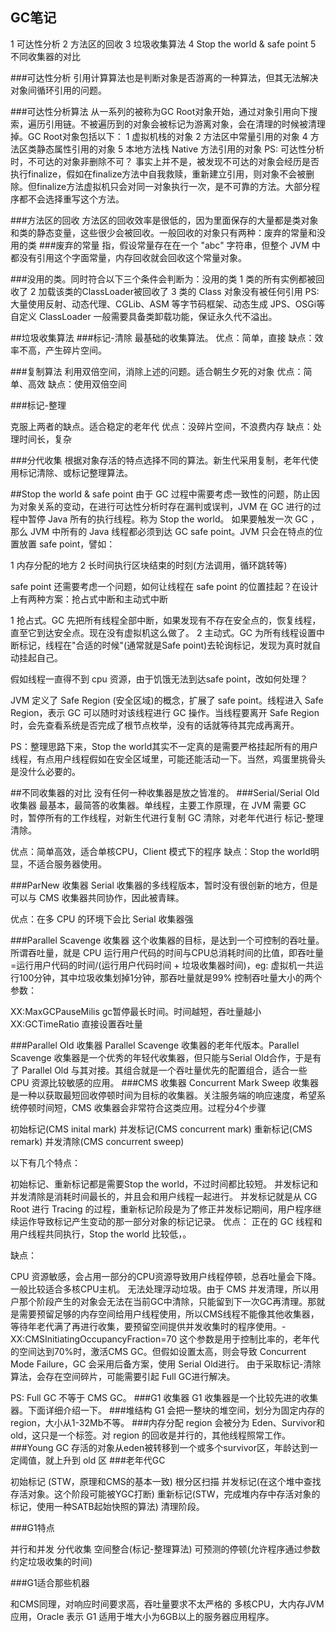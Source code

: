 ## GC笔记
1 可达性分析
2 方法区的回收
3 垃圾收集算法
4 Stop the world & safe point
5 不同收集器的对比

###可达性分析
引用计算算法也是判断对象是否游离的一种算法，但其无法解决对象间循环引用的问题。

###可达性分析算法
从一系列的被称为GC Root对象开始，通过对象引用向下搜索，遍历引用链。不被遍历到的对象会被标记为游离对象，会在清理的时候被清理掉。GC Root对象包括以下：
1 虚拟机栈的对象
2 方法区中常量引用的对象
4 方法区类静态属性引用的对象
5 本地方法栈 Native 方法引用的对象
PS: 可达性分析时，不可达的对象非删除不可？
事实上并不是，被发现不可达的对象会经历是否执行finalize，假如在finalize方法中自我救赎，重新建立引用，则对象不会被删除。但finalize方法虚拟机只会对同一对象执行一次，是不可靠的方法。大部分程序都不会选择重写这个方法。

###方法区的回收
方法区的回收效率是很低的，因为里面保存的大量都是类对象和类的静态变量，这些很少会被回收。一般回收的对象只有两种：废弃的常量和没用的类
###废弃的常量
指，假设常量存在在一个 "abc" 字符串，但整个 JVM 中都没有引用这个字面常量，内存回收就会回收这个常量对象。

###没用的类。同时符合以下三个条件会判断为：没用的类
1 类的所有实例都被回收了
2 加载该类的ClassLoader被回收了
3 类的 Class 对象没有被任何引用
PS: 大量使用反射、动态代理、CGLib、ASM 等字节码框架、动态生成 JPS、OSGi等自定义 ClassLoader 一般需要具备类卸载功能，保证永久代不溢出。

##垃圾收集算法
###标记-清除
最基础的收集算法。
优点：简单，直接
缺点：效率不高，产生碎片空间。

###复制算法
利用双倍空间，消除上述的问题。适合朝生夕死的对象
优点：简单、高效
缺点：使用双倍空间

###标记-整理

克服上两者的缺点。适合稳定的老年代
优点：没碎片空间，不浪费内存
缺点：处理时间长，复杂

###分代收集
根据对象存活的特点选择不同的算法。新生代采用复制，老年代使用标记清除、或标记整理算法。

##Stop the world & safe point
由于 GC 过程中需要考虑一致性的问题，防止因为对象关系的变动，在进行可达性分析时存在漏判或误判，JVM 在 GC 进行的过程中暂停 Java 所有的执行线程。称为 Stop the world。
如果要触发一次 GC ，那么 JVM 中所有的 Java 线程都必须到达 GC safe point。JVM 只会在特点的位置放置 safe point，譬如：

1 内存分配的地方
2 长时间执行区块结束的时刻(方法调用，循环跳转等)

safe point 还需要考虑一个问题，如何让线程在 safe point 的位置挂起？在设计上有两种方案：抢占式中断和主动式中断

1 抢占式。GC 先把所有线程全部中断，如果发现有不存在安全点的，恢复线程，直至它到达安全点。现在没有虚拟机这么做了。
2 主动式。GC 为所有线程设置中断标记，线程在"合适的时候"(通常就是Safe point)去轮询标记，发现为真时就自动挂起自己。

假如线程一直得不到 cpu 资源，由于饥饿无法到达safe point，改如何处理？

JVM 定义了 Safe Region (安全区域)的概念，扩展了 safe point。线程进入 Safe Region，表示 GC 可以随时对该线程进行 GC 操作。当线程要离开 Safe Region 时，会先查看系统是否完成了根节点枚举，没有的话就等待其完成再离开。

PS：整理思路下来，Stop the world其实不一定真的是需要严格挂起所有的用户线程，有点用户线程假如在安全区域里，可能还能活动一下。当然，鸡蛋里挑骨头是没什么必要的。

##不同收集器的对比
没有任何一种收集器是放之皆准的。
###Serial/Serial Old 收集器
最基本，最简答的收集器。单线程，主要工作原理，在 JVM 需要 GC 时，暂停所有的工作线程，对新生代进行复制 GC 清除，对老年代进行 标记-整理 清除。

优点：简单高效，适合单核CPU，Client 模式下的程序
缺点：Stop the world明显，不适合服务器使用。

###ParNew 收集器
Serial 收集器的多线程版本，暂时没有很创新的地方，但是可以与 CMS 收集器共同协作，因此被青睐。

优点：在多 CPU 的环境下会比 Serial 收集器强

###Parallel Scavenge 收集器
这个收集器的目标，是达到一个可控制的吞吐量。所谓吞吐量，就是 CPU 运行用户代码的时间与CPU总消耗时间的比值，即吞吐量=运行用户代码的时间/(运行用户代码时间 + 垃圾收集器时间)，eg: 虚拟机一共运行100分钟，其中垃圾收集划掉1分钟，那吞吐量就是99%
控制吞吐量大小的两个参数：

XX:MaxGCPauseMilis gc暂停最长时间。时间越短，吞吐量越小
XX:GCTimeRatio 直接设置吞吐量

###Parallel Old 收集器
Parallel Scavenge 收集器的老年代版本。Parallel Scavenge 收集器是一个优秀的年轻代收集器，但只能与Serial Old合作，于是有了 Parallel Old 与其对接。其组合就是一个吞吐量优先的配置组合，适合一些 CPU 资源比较敏感的应用。
###CMS 收集器
Concurrent Mark Sweep 收集器是一种以获取最短回收停顿时间为目标的收集器。关注服务端的响应速度，希望系统停顿时间短，CMS 收集器会非常符合这类应用。过程分4个步骤

初始标记(CMS inital mark)
并发标记(CMS concurrent mark)
重新标记(CMS remark)
并发清除(CMS concurrent sweep)

以下有几个特点：

初始标记、重新标记都是需要Stop the world，不过时间都比较短。
并发标记和并发清除是消耗时间最长的，并且会和用户线程一起进行。
并发标记就是从 CG Root 进行 Tracing 的过程，重新标记阶段是为了修正并发标记期间，用户程序继续运作导致标记产生变动的那一部分对象的标记记录。
优点：
正在的 GC 线程和用户线程共同执行，Stop the world 比较低，。

缺点：

CPU 资源敏感，会占用一部分的CPU资源导致用户线程停顿，总吞吐量会下降。一般比较适合多核CPU主机。
无法处理浮动垃圾。由于 CMS 并发清理，所以用户那个阶段产生的对象会无法在当前GC中清除，只能留到下一次GC再清理。那就是需要预留足够的内存空间给用户线程使用，所以CMS线程不能像其他收集器，等待年老代满了再进行收集，要预留空间提供并发收集时的程序使用。-XX:CMSInitiatingOccupancyFraction=70 这个参数是用于控制比率的，老年代的空间达到70%时，激活CMS GC。但假如设置太高，则会导致 Concurrent Mode Failure，GC 会采用后备方案，使用 Serial Old进行。
由于采取标记-清除算法，会存在空间碎片，可能需要引起 Full GC进行解决。

PS: Full GC 不等于 CMS GC。
###G1 收集器
G1 收集器是一个比较先进的收集器。下面详细介绍一下。
###堆结构
G1 会把一整块的堆空间，划分为固定内存的 region，大小从1-32Mb不等。
###内存分配
region 会被分为 Eden、Survivor和old，这只是一个标签。对 region 的回收是并行的，其他线程照常工作。
###Young GC
存活的对象从eden被转移到一个或多个survivor区，年龄达到一定阈值，就上升到 old 区
###老年代GC

初始标记 (STW，原理和CMS的基本一致)
根分区扫描
并发标记(在这个堆中查找存活对象。这个阶段可能被YGC打断)
重新标记(STW，完成堆内存中存活对象的标记，使用一种SATB起始快照的算法)
清理阶段。

###G1特点

并行和并发
分代收集
空间整合(标记-整理算法)
可预测的停顿(允许程序通过参数约定垃圾收集的时间)

###G1适合那些机器

和CMS同理，对响应时间要求高，吞吐量要求不太严格的
多核CPU，大内存JVM应用，Oracle 表示 G1 适用于堆大小为6GB以上的服务器应用程序。